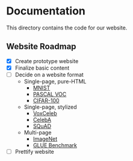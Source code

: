 # Documentation

This directory contains the code for our website.

## Website Roadmap

- [x] Create prototype website
- [x] Finalize basic content
- [ ] Decide on a website format
  - Single-page, pure-HTML
    - [MNIST](http://yann.lecun.com/exdb/mnist/)
    - [PASCAL VOC](http://host.robots.ox.ac.uk/pascal/VOC/)
    - [CIFAR-100](https://www.cs.toronto.edu/~kriz/cifar.html)
  - Single-page, stylized
     - [VoxCeleb](http://www.robots.ox.ac.uk/~vgg/data/voxceleb/)
     - [CelebA](http://mmlab.ie.cuhk.edu.hk/projects/CelebA.html)
     - [SQuAD](https://rajpurkar.github.io/SQuAD-explorer/)
  - Multi-page
    - [ImageNet](http://www.image-net.org/)
    - [GLUE Benchmark](https://gluebenchmark.com/)
- [ ] Prettify website
